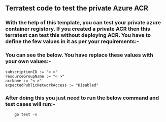 ## Terratest code to test the private Azure ACR

### With the help of this template, you can test your private azure container registory. If you created a private ACR then this terratest can test this without deploying ACR. You have to define the few values in it as per your requirements:-

### You can see the below. You have replace these values with your own values:-


    subscriptionID := "< >"
	resourceGroupName := "< >"
	acrName := "< >"
	expectedPublicNetworkAccess := "Disabled"  


### After doing this you just need to run the below command and test cases will run:-

        go test -v